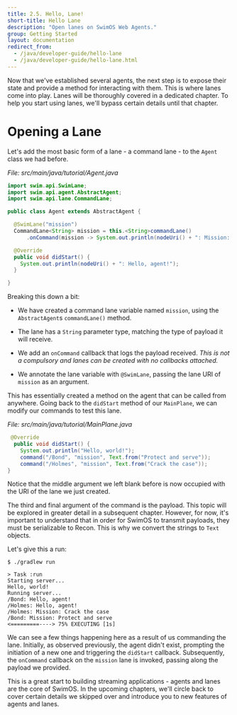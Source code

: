 ```yaml
---
title: 2.5. Hello, Lane!
short-title: Hello Lane
description: "Open lanes on SwimOS Web Agents."
group: Getting Started
layout: documentation
redirect_from:
  - /java/developer-guide/hello-lane
  - /java/developer-guide/hello-lane.html
---
```


Now that we've established several agents, the next step is to expose their state and provide a method for interacting with them.
This is where lanes come into play.
Lanes will be thoroughly covered in a dedicated chapter.
To help you start using lanes, we'll bypass certain details until that chapter.

# Opening a Lane

Let's add the most basic form of a lane - a command lane - to the `Agent` class we had before.

_File: src/main/java/tutorial/Agent.java_

```java
import swim.api.SwimLane;
import swim.api.agent.AbstractAgent;
import swim.api.lane.CommandLane;

public class Agent extends AbstractAgent {

  @SwimLane("mission")
  CommandLane<String> mission = this.<String>commandLane()
      .onCommand(mission -> System.out.println(nodeUri() + ": Mission: " + mission));

  @Override
  public void didStart() {
    System.out.println(nodeUri() + ": Hello, agent!");
  }

}
```

Breaking this down a bit:

- We have created a command lane variable named `mission`, using the `AbstractAgent`s `commandLane()` method.

- The lane has a `String` parameter type, matching the type of payload it will receive.

- We add an `onCommand` callback that logs the payload received.
  _This is not a compulsory and lanes can be created with no callbacks attached._

- We annotate the lane variable with `@SwimLane`, passing the lane URI of `mission` as an argument.

This has essentially created a method on the agent that can be called from anywhere.
Going back to the `didStart` method of our `MainPlane`, we can modify our commands to test this lane.

_File: src/main/java/tutorial/MainPlane.java_

```java
 @Override
  public void didStart() {
    System.out.println("Hello, world!");
    command("/Bond", "mission", Text.from("Protect and serve"));
    command("/Holmes", "mission", Text.from("Crack the case"));
}
```

Notice that the middle argument we left blank before is now occupied with the URI of the lane we just created.

The third and final argument of the command is the payload.
This topic will be explored in greater detail in a subsequent chapter.
However, for now, it's important to understand that in order for SwimOS to transmit payloads, they must be serializable to Recon.
This is why we convert the strings to `Text` objects.

Let's give this a run:

```text
$ ./gradlew run

> Task :run
Starting server...
Hello, world!
Running server...
/Bond: Hello, agent!
/Holmes: Hello, agent!
/Holmes: Mission: Crack the case
/Bond: Mission: Protect and serve
<=========----> 75% EXECUTING [1s]
```

We can see a few things happening here as a result of us commanding the lane.
Initially, as observed previously, the agent didn't exist, prompting the initiation of a new one and triggering the `didStart` callback.
Subsequently, the `onCommand` callback on the `mission` lane is invoked, passing along the payload we provided.

This is a great start to building streaming applications - agents and lanes are the core of SwimOS.
In the upcoming chapters, we'll circle back to cover certain details we skipped over and introduce you to new features of agents and lanes.
